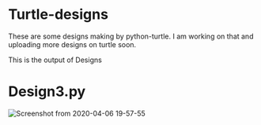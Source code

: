 # Turtle-designs
These are some designs making by python-turtle.
I am working on that and uploading more designs on turtle soon.

This is the output of Designs
# Design3.py
![Screenshot from 2020-04-06 19-57-55](https://user-images.githubusercontent.com/48005711/78569282-ff9de780-7840-11ea-9517-332e0889dda7.png)
 
